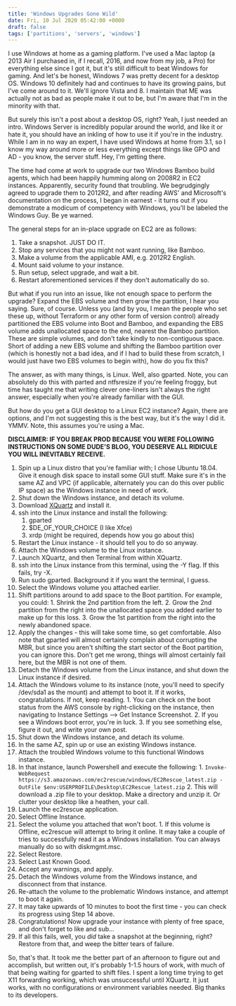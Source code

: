 ```yaml
---
title: 'Windows Upgrades Gone Wild'
date: Fri, 10 Jul 2020 05:42:00 +0000
draft: false
tags: ['partitions', 'servers', 'windows']
---
```


I use Windows at home as a gaming platform. I've used a Mac laptop (a 2013 Air I purchased in, if I recall, 2016, and now from my job, a Pro) for everything else since I got it, but it's still difficult to beat Windows for gaming. And let's be honest, Windows 7 was pretty decent for a desktop OS. Windows 10 definitely had and continues to have its growing pains, but I've come around to it. We'll ignore Vista and 8. I maintain that ME was actually not as bad as people make it out to be, but I'm aware that I'm in the minority with that.

But surely this isn't a post about a desktop OS, right? Yeah, I just needed an intro. Windows Server is incredibly popular around the world, and like it or hate it, you should have an inkling of how to use it if you're in the industry. While I am in no way an expert, I have used Windows at home from 3.1, so I know my way around more or less everything except things like GPO and AD - you know, the server stuff. Hey, I'm getting there.

The time had come at work to upgrade our two Windows Bamboo build agents, which had been happily humming along on 2008R2 in EC2 instances. Apparently, security found that troubling. We begrudgingly agreed to upgrade them to 2012R2, and after reading AWS' and Microsoft's documentation on the process, I began in earnest - it turns out if you demonstrate a modicum of competency with Windows, you'll be labeled the Windows Guy. Be ye warned.

The general steps for an in-place upgrade on EC2 are as follows:

1.  Take a snapshot. JUST DO IT.
2.  Stop any services that you might not want running, like Bamboo.
3.  Make a volume from the applicable AMI, e.g. 2012R2 English.
4.  Mount said volume to your instance.
5.  Run setup, select upgrade, and wait a bit.
6.  Restart aforementioned services if they don't automatically do so.

But what if you run into an issue, like not enough space to perform the upgrade? Expand the EBS volume and then grow the partition, I hear you saying. Sure, of course. Unless you (and by you, I mean the people who set these up, without Terraform or any other form of version control) already partitioned the EBS volume into Boot and Bamboo, and expanding the EBS volume adds unallocated space to the end, nearest the Bamboo partition. These are simple volumes, and don't take kindly to non-contiguous space. Short of adding a new EBS volume and shifting the Bamboo partition over (which is honestly not a bad idea, and if I had to build these from scratch, I would just have two EBS volumes to begin with), how do you fix this?

The answer, as with many things, is Linux. Well, also gparted. Note, you can absolutely do this with parted and ntfsresize if you're feeling froggy, but time has taught me that writing clever one-liners isn't always the right answer, especially when you're already familiar with the GUI.

But how do you get a GUI desktop to a Linux EC2 instance? Again, there are options, and I'm not suggesting this is the best way, but it's the way I did it. YMMV. Note, this assumes you're using a Mac.

**DISCLAIMER: IF YOU BREAK PROD BECAUSE YOU WERE FOLLOWING INSTRUCTIONS ON SOME DUDE'S BLOG, YOU DESERVE ALL RIDICULE YOU WILL INEVITABLY RECEIVE.**

1.  Spin up a Linux distro that you're familiar with; I chose Ubuntu 18.04. Give it enough disk space to install some GUI stuff. Make sure it's in the same AZ and VPC (if applicable, alternately you can do this over public IP space) as the Windows instance in need of work.
2.  Shut down the Windows instance, and detach its volume.
3.  Download [XQuartz](https://www.xquartz.org/) and install it.
4.  ssh into the Linux instance and install the following:
    1.  gparted
    2.  $DE\_OF\_YOUR\_CHOICE (I like Xfce)
    3.  xrdp (might be required, depends how you go about this)
5.  Restart the Linux instance - it should tell you to do so anyway.
6.  Attach the Windows volume to the Linux instance.
7.  Launch XQuartz, and then Terminal from within XQuartz.
8.  ssh into the Linux instance from this terminal, using the -Y flag. If this fails, try -X.
9.  Run sudo gparted. Background it if you want the terminal, I guess.
10.  Select the Windows volume you attached earlier.
11.  Shift partitions around to add space to the Boot partition. For example, you could:
    1.  Shrink the 2nd partition from the left.
    2.  Grow the 2nd partition from the right into the unallocated space you added earlier to make up for this loss.
    3.  Grow the 1st partition from the right into the newly abandoned space.
12.  Apply the changes - this will take some time, so get comfortable. Also note that gparted will almost certainly complain about corrupting the MBR, but since you aren't shifting the start sector of the Boot partition, you can ignore this. Don't get me wrong, things will almost certainly fail here, but the MBR is not one of them.
13.  Detach the Windows volume from the Linux instance, and shut down the Linux instance if desired.
14.  Attach the Windows volume to its instance (note, you'll need to specify /dev/sda1 as the mount) and attempt to boot it. If it works, congratulations. If not, keep reading.
    1.  You can check on the boot status from the AWS console by right-clicking on the instance, then navigating to Instance Settings --> Get Instance Screenshot.
    2.  If you see a Windows boot error, you're in luck.
    3.  If you see something else, figure it out, and write your own post.
15.  Shut down the Windows instance, and detach its volume.
16.  In the same AZ, spin up or use an existing Windows instance.
17.  Attach the troubled Windows volume to this functional Windows instance.
18.  In that instance, launch Powershell and execute the following:
    1.  `Invoke-WebRequest https://s3.amazonaws.com/ec2rescue/windows/EC2Rescue_latest.zip -OutFile $env:USERPROFILE\Desktop\EC2Rescue_latest.zip`
    2.  This will download a .zip file to your desktop. Make a directory and unzip it. Or clutter your desktop like a heathen, your call.
19.  Launch the ec2rescue application.
20.  Select Offline Instance.
21.  Select the volume you attached that won't boot.
    1.  If this volume is Offline, ec2rescue will attempt to bring it online. It may take a couple of tries to successfully read it as a Windows installation. You can always manually do so with diskmgmt.msc.
22.  Select Restore.
23.  Select Last Known Good.
24.  Accept any warnings, and apply.
25.  Detach the Windows volume from the Windows instance, and disconnect from that instance.
26.  Re-attach the volume to the problematic Windows instance, and attempt to boot it again.
27.  It may take upwards of 10 minutes to boot the first time - you can check its progress using Step 14 above.
28.  Congratulations! Now upgrade your instance with plenty of free space, and don't forget to like and sub...
29.  If all this fails, well, you _did_ take a snapshot at the beginning, right? Restore from that, and weep the bitter tears of failure.

So, that's that. It took me the better part of an afternoon to figure out and accomplish, but written out, it's probably 1-1.5 hours of work, with much of that being waiting for gparted to shift files. I spent a long time trying to get X11 forwarding working, which was unsuccessful until XQuartz. It just works, with no configurations or environment variables needed. Big thanks to its developers.